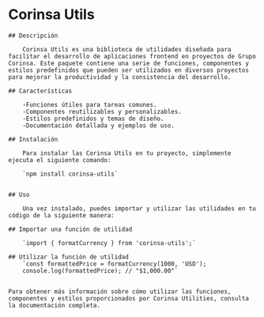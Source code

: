 # Corinsa Utils

    ## Descripción

        Corinsa Utils es una biblioteca de utilidades diseñada para facilitar el desarrollo de aplicaciones frontend en proyectos de Grupo Corinsa. Este paquete contiene una serie de funciones, componentes y estilos predefinidos que pueden ser utilizados en diversos proyectos para mejorar la productividad y la consistencia del desarrollo.

    ## Características

        -Funciones útiles para tareas comunes.
        -Componentes reutilizables y personalizables.
        -Estilos predefinidos y temas de diseño.
        -Documentación detallada y ejemplos de uso.

    ## Instalación

        Para instalar las Corinsa Utils en tu proyecto, simplemente ejecuta el siguiente comando:

        `npm install corinsa-utils`
        

    ## Uso

        Una vez instalado, puedes importar y utilizar las utilidades en tu código de la siguiente manera:

    ## Importar una función de utilidad

        `import { formatCurrency } from 'corinsa-utils';`

    ## Utilizar la función de utilidad
        `const formattedPrice = formatCurrency(1000, 'USD');
        console.log(formattedPrice); // "$1,000.00"`
      

    Para obtener más información sobre cómo utilizar las funciones, componentes y estilos proporcionados por Corinsa Utilities, consulta la documentación completa.

